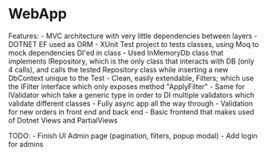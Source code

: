# WebApp

Features:
    - MVC architecture with very little dependencies between layers
    - DOTNET EF used as ORM
    - XUnit Test project to tests classes, using Moq to mock dependencies DI'ed in class
    - Used InMemoryDb class that implements IRepository, which is the only class that interacts with DB (only 4 calls), and calls the tested Repository class while inserting a new DbContext unique to the Test
    - Clean, easily extendable, Filters; which use the IFilter interface which only exposes method "ApplyFilter"
    - Same for IValidator<T>  which take a generic type in order to DI multiple validators which validate different classes
    - Fully async app all the way through
    - Validation for new orders in front end and back end
    - Basic frontend that makes used of Dotnet Views and PartialViews
    
TODO:
    - Finish UI Admin page (pagination, filters, popup modal)
    - Add login for admins
